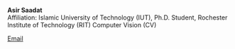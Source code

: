 
**Asir Saadat**  
Affiliation: Islamic University of Technology (IUT), Ph.D. Student, Rochester Institute of Technology (RIT)
Computer Vision (CV)

[Email](mailto:asirsaadat@iut-dhaka.edu)
